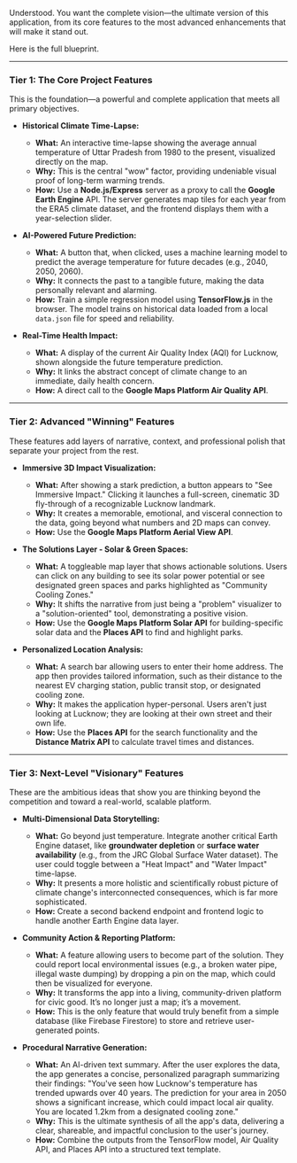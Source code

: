 Understood. You want the complete vision—the ultimate version of this application, from its core features to the most advanced enhancements that will make it stand out.

Here is the full blueprint.

---
### **Tier 1: The Core Project Features**

This is the foundation—a powerful and complete application that meets all primary objectives.

* **Historical Climate Time-Lapse:**
    * **What:** An interactive time-lapse showing the average annual temperature of Uttar Pradesh from 1980 to the present, visualized directly on the map.
    * **Why:** This is the central "wow" factor, providing undeniable visual proof of long-term warming trends.
    * **How:** Use a **Node.js/Express** server as a proxy to call the **Google Earth Engine** API. The server generates map tiles for each year from the ERA5 climate dataset, and the frontend displays them with a year-selection slider.

* **AI-Powered Future Prediction:**
    * **What:** A button that, when clicked, uses a machine learning model to predict the average temperature for future decades (e.g., 2040, 2050, 2060).
    * **Why:** It connects the past to a tangible future, making the data personally relevant and alarming.
    * **How:** Train a simple regression model using **TensorFlow.js** in the browser. The model trains on historical data loaded from a local `data.json` file for speed and reliability.

* **Real-Time Health Impact:**
    * **What:** A display of the current Air Quality Index (AQI) for Lucknow, shown alongside the future temperature prediction.
    * **Why:** It links the abstract concept of climate change to an immediate, daily health concern.
    * **How:** A direct call to the **Google Maps Platform Air Quality API**.

---
### **Tier 2: Advanced "Winning" Features**

These features add layers of narrative, context, and professional polish that separate your project from the rest.

* **Immersive 3D Impact Visualization:**
    * **What:** After showing a stark prediction, a button appears to "See Immersive Impact." Clicking it launches a full-screen, cinematic 3D fly-through of a recognizable Lucknow landmark.
    * **Why:** It creates a memorable, emotional, and visceral connection to the data, going beyond what numbers and 2D maps can convey.
    * **How:** Use the **Google Maps Platform Aerial View API**.

* **The Solutions Layer - Solar & Green Spaces:**
    * **What:** A toggleable map layer that shows actionable solutions. Users can click on any building to see its solar power potential or see designated green spaces and parks highlighted as "Community Cooling Zones."
    * **Why:** It shifts the narrative from just being a "problem" visualizer to a "solution-oriented" tool, demonstrating a positive vision.
    * **How:** Use the **Google Maps Platform Solar API** for building-specific solar data and the **Places API** to find and highlight parks.

* **Personalized Location Analysis:**
    * **What:** A search bar allowing users to enter their home address. The app then provides tailored information, such as their distance to the nearest EV charging station, public transit stop, or designated cooling zone.
    * **Why:** It makes the application hyper-personal. Users aren't just looking at Lucknow; they are looking at their own street and their own life.
    * **How:** Use the **Places API** for the search functionality and the **Distance Matrix API** to calculate travel times and distances.

---
### **Tier 3: Next-Level "Visionary" Features**

These are the ambitious ideas that show you are thinking beyond the competition and toward a real-world, scalable platform.

* **Multi-Dimensional Data Storytelling:**
    * **What:** Go beyond just temperature. Integrate another critical Earth Engine dataset, like **groundwater depletion** or **surface water availability** (e.g., from the JRC Global Surface Water dataset). The user could toggle between a "Heat Impact" and "Water Impact" time-lapse.
    * **Why:** It presents a more holistic and scientifically robust picture of climate change's interconnected consequences, which is far more sophisticated.
    * **How:** Create a second backend endpoint and frontend logic to handle another Earth Engine data layer.

* **Community Action & Reporting Platform:**
    * **What:** A feature allowing users to become part of the solution. They could report local environmental issues (e.g., a broken water pipe, illegal waste dumping) by dropping a pin on the map, which could then be visualized for everyone.
    * **Why:** It transforms the app into a living, community-driven platform for civic good. It’s no longer just a map; it’s a movement.
    * **How:** This is the only feature that would truly benefit from a simple database (like Firebase Firestore) to store and retrieve user-generated points.

* **Procedural Narrative Generation:**
    * **What:** An AI-driven text summary. After the user explores the data, the app generates a concise, personalized paragraph summarizing their findings: "You've seen how Lucknow's temperature has trended upwards over 40 years. The prediction for your area in 2050 shows a significant increase, which could impact local air quality. You are located 1.2km from a designated cooling zone."
    * **Why:** This is the ultimate synthesis of all the app's data, delivering a clear, shareable, and impactful conclusion to the user's journey.
    * **How:** Combine the outputs from the TensorFlow model, Air Quality API, and Places API into a structured text template.